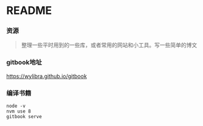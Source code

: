 # README

### 资源
> 整理一些平时用到的一些库，或者常用的网站和小工具。写一些简单的博文

### gitbook地址
https://wylibra.github.io/gitbook

### 编译书籍
```
node -v
nvm use 8
gitbook serve
```
